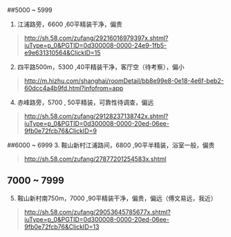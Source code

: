 
##5000 ~ 5999 
1.  江浦路旁，6600 ,60平精装干净，偏贵
> http://sh.58.com/zufang/29216016979397x.shtml?iuType=p_0&PGTID=0d300008-0000-24e9-1fb5-e9e631310564&ClickID=15

2. 四平路500m，5300 ,40平精装干净，客厅空（待考察），偏小
> http://m.hizhu.com/shanghai/roomDetail/bb8e99e8-0e18-4e6f-beb2-60dcc4a4b9fd.html?infofrom=app

4. 赤峰路旁，5700 , 50平精装，可靠性待调查，偏远
> http://sh.58.com/zufang/29128237138742x.shtml?iuType=p_0&PGTID=0d300008-0000-20ed-06ee-9fb0e72fcb76&ClickID=9

##6000 ~ 6999 
3. 鞍山新村江浦路间，6800 ,90平半精装，浴室一般，偏贵
> http://sh.58.com/zufang/27877201254583x.shtml

## 7000 ~ 7999
5. 鞍山新村南750m，7000 ,90平精装干净，偏贵，偏远（傅文易远，我近）
> http://sh.58.com/zufang/29053645785677x.shtml?iuType=p_0&PGTID=0d300008-0000-20ed-06ee-9fb0e72fcb76&ClickID=13
